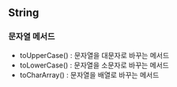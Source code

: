 ## String
### 문자열 메서드
- toUpperCase() : 문자열을 대문자로 바꾸는 메서드
- toLowerCase() : 문자열을 소문자로 바꾸는 메서드
- toCharArray() : 문자열을 배열로 바꾸는 메서드
